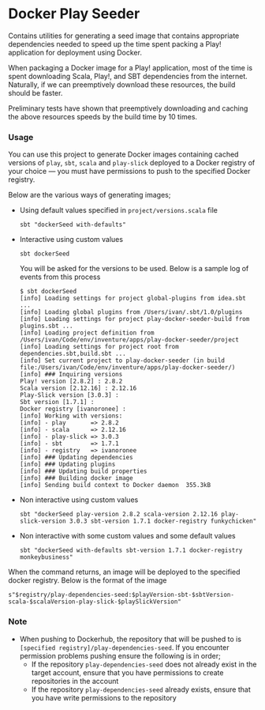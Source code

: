 # Docker Play Seeder

Contains utilities for generating a seed image that contains appropriate dependencies needed to speed up the time
spent packing a Play! application for deployment using Docker.

When packaging a Docker image for a Play! application, most of the time is spent downloading Scala, Play!, and SBT
dependencies from the internet. Naturally, if we can preemptively download these resources, the build should be faster.

Preliminary tests have shown that preemptively downloading and caching the above resources speeds by the build time by
10 times.

### Usage

You can use this project to generate Docker images containing cached versions of `play`, `sbt`, `scala` and `play-slick` 
deployed to a Docker registry of your choice — you must have permissions to push to the specified Docker registry.

Below are the various ways of generating images;

- Using default values specified in `project/versions.scala` file
  
  ``` 
  sbt "dockerSeed with-defaults"
  ```

- Interactive using custom values
  
  ```
  sbt dockerSeed
  ```
  
  You will be asked for the versions to be used. Below is a sample log of events from this process
  
  ``` 
  $ sbt dockerSeed
  [info] Loading settings for project global-plugins from idea.sbt ...
  [info] Loading global plugins from /Users/ivan/.sbt/1.0/plugins
  [info] Loading settings for project play-docker-seeder-build from plugins.sbt ...
  [info] Loading project definition from /Users/ivan/Code/env/inventure/apps/play-docker-seeder/project
  [info] Loading settings for project root from dependencies.sbt,build.sbt ...
  [info] Set current project to play-docker-seeder (in build file:/Users/ivan/Code/env/inventure/apps/play-docker-seeder/)
  [info] ### Inquiring versions
  Play! version [2.8.2] : 2.8.2
  Scala version [2.12.16] : 2.12.16
  Play-Slick version [3.0.3] :
  Sbt version [1.7.1] :
  Docker registry [ivanoronee] :
  [info] Working with versions:
  [info] - play       => 2.8.2
  [info] - scala      => 2.12.16
  [info] - play-slick => 3.0.3
  [info] - sbt        => 1.7.1
  [info] - registry   => ivanoronee
  [info] ### Updating dependencies
  [info] ### Updating plugins
  [info] ### Updating build properties
  [info] ### Building docker image
  [info] Sending build context to Docker daemon  355.3kB
  ```
  
- Non interactive using custom values
   
  ``` 
  sbt "dockerSeed play-version 2.8.2 scala-version 2.12.16 play-slick-version 3.0.3 sbt-version 1.7.1 docker-registry funkychicken" 
  ```
  
 - Non interactive with some custom values and some default values
 
   ``` 
   sbt "dockerSeed with-defaults sbt-version 1.7.1 docker-registry monkeybusiness"
   ``` 
   
 When the command returns, an image will be deployed to the specified docker registry. Below is the format of the image
 
 ``` 
 s"$registry/play-dependencies-seed:$playVersion-sbt-$sbtVersion-scala-$scalaVersion-play-slick-$playSlickVersion"
 ```

### Note

- When pushing to Dockerhub, the repository that will be pushed to is `[specified registry]/play-dependencies-seed`. If
you encounter permission problems pushing ensure the following is in order;
  - If the repository `play-dependencies-seed` does not already exist in the target account, ensure that you have 
permissions to create repositories in the account 
  - If the repository `play-dependencies-seed` already exists, ensure that you have write permissions to the repository
